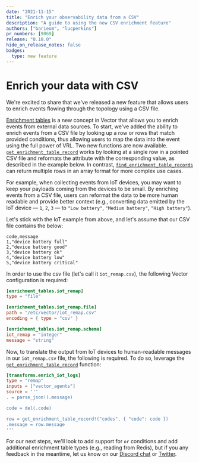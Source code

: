 ```yaml
---
date: "2021-11-15"
title: "Enrich your observability data from a CSV"
description: "A guide to using the new CSV enrichment feature"
authors: ["barieom", "lucperkins"]
pr_numbers: [9069]
release: "0.18.0"
hide_on_release_notes: false
badges:
  type: new feature
---
```


# Enrich your data with CSV 

We're excited to share that we've released a new feature that allows users to enrich events flowing through the topology using a CSV file. 

[Enrichment tables] is a new concept in Vector that allows you to enrich events from external data sources. To start, we've added the ability to enrich events from a CSV file by looking up a row or rows that match provided conditions, thus allowing users to map the data into the event using the full power of VRL.  Two new functions are now available. [`get_enrichment_table_record`][get_enrichment_table_record] works by looking at a single row in a pointed CSV file and reformats the attribute with the corresponding value, as described in the example below. In contrast, [`find_enrichment_table_records`][find_enrichment_table_records] can return multiple rows in an array format for more complex use cases.

For example, when collecting events from IoT devices, you may want to keep your payloads coming from the devices to be small. By enriching events from a CSV file, users can reformat the data to be more human readable and provide better context (e.g., converting data emitted by the IoT device — `1`, `2`, `3` — to `"Low battery"`, `"Medium battery"`, `"High battery"`).


Let's stick with the IoT example from above, and let's assume that our CSV file contains the below:

```
code,message
1,"device battery full"
2,"device battery good"
3,"device battery ok"
4,"device battery low"
5,"device battery critical"
```

In order to use the csv file (let's call it `iot_remap.csv`), the following Vector configuration is required:

``` toml
[enrichment_tables.iot_remap]
type = "file"

[enrichment_tables.iot_remap.file]
path = "/etc/vector/iot_remap.csv"
encoding = { type = "csv" }

[enrichment_tables.iot_remap.schema]
iot_remap = "integer"
message = "string"
```

Now, to translate the output from IoT devices to human-readable messages in our `iot_remap.csv` file, the following is required. To do so, leverage the [`get_enrichment_table_record`][get_enrichment_table_record] function:

``` toml
[transforms.enrich_iot_logs]
type = "remap"
inputs = ["vector_agents"]
source = '''
. = parse_json!(.message)

code = del(.code)

row = get_enrichment_table_record!("codes", { "code": code })
.message = row.message
'''
```

For our next steps, we'll look to add support for `or` conditions and add additional enrichment table types (e.g., reading from Redis), but if you any feedback in the meantime, let us know on our [Discord chat] or [Twitter].


[Enrichment tables]: /docs/reference/glossary/#enrichment-tables
[get_enrichment_table_record]: /docs/reference/vrl/functions/#get_enrichment_table_record/
[find_enrichment_table_records]: /docs/reference/vrl/functions/#find_enrichment_table_records
[Discord chat]: https://discord.com/invite/dX3bdkF
[Twitter]: https://twitter.com/vectordotdev